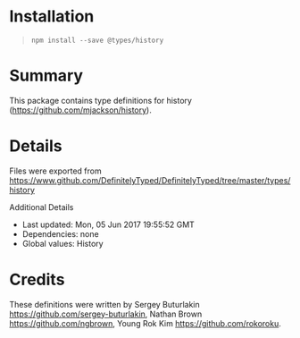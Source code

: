 # Installation
> `npm install --save @types/history`

# Summary
This package contains type definitions for history (https://github.com/mjackson/history).

# Details
Files were exported from https://www.github.com/DefinitelyTyped/DefinitelyTyped/tree/master/types/history

Additional Details
 * Last updated: Mon, 05 Jun 2017 19:55:52 GMT
 * Dependencies: none
 * Global values: History

# Credits
These definitions were written by Sergey Buturlakin <https://github.com/sergey-buturlakin>, Nathan Brown <https://github.com/ngbrown>, Young Rok Kim <https://github.com/rokoroku>.
